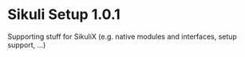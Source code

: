 Sikuli Setup 1.0.1
=============

Supporting stuff for SikuliX (e.g. native modules and interfaces, setup support, ...)
